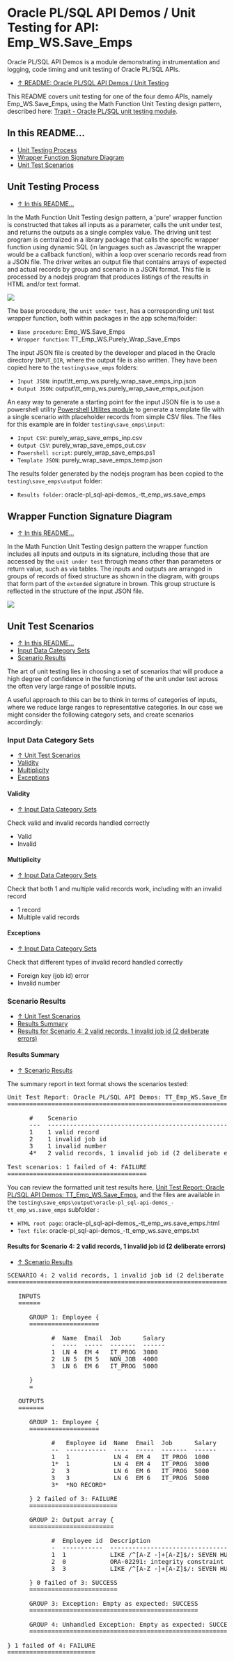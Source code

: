 # Oracle PL/SQL API Demos / Unit Testing for API: Emp_WS.Save_Emps

Oracle PL/SQL API Demos is a module demonstrating instrumentation and logging, code timing and unit testing of Oracle PL/SQL APIs.
- [&uarr; README: Oracle PL/SQL API Demos / Unit Testing](https://github.com/BrenPatF/oracle_plsql_api_demos#unit-testing)

This README covers unit testing for one of the four demo APIs, namely Emp_WS.Save_Emps, using the Math Function Unit Testing design pattern, described here: [Trapit - Oracle PL/SQL unit testing module](https://github.com/BrenPatF/trapit_oracle_tester).

## In this README...
- [Unit Testing Process](https://github.com/BrenPatF/oracle_plsql_api_demos/blob/master/testing/save_emps/README.md#unit-testing-process)
- [Wrapper Function Signature Diagram](https://github.com/BrenPatF/oracle_plsql_api_demos/blob/master/testing/save_emps/README.md#wrapper-function-signature-diagram)
- [Unit Test Scenarios](https://github.com/BrenPatF/oracle_plsql_api_demos/blob/master/testing/save_emps/README.md#unit-test-scenarios)

## Unit Testing Process
- [&uarr; In this README...](https://github.com/BrenPatF/oracle_plsql_api_demos/blob/master/testing/save_emps/README.md#in-this-readme)

In the Math Function Unit Testing design pattern, a 'pure' wrapper function is constructed that takes all inputs as a parameter, calls the unit under test, and returns the outputs as a single complex value. The driving unit test program is centralized in a library package that calls the specific wrapper function using dynamic SQL (in languages such as Javascript the wrapper would be a callback function), within a loop over scenario records read from a JSON file. The driver writes an output file that contains arrays of expected and actual records by group and scenario in a JSON format. This file is processed by a nodejs program that produces listings of the results in HTML and/or text format.
<div>
<img src="../Oracle PLSQL API Demos - DFD.png" text-align="center" display="inline-block">
</div>

The base procedure, the `unit under test`, has a corresponding unit test wrapper function, both within packages in the app schema/folder:
- `Base procedure`: Emp_WS.Save_Emps
- `Wrapper function`: TT_Emp_WS.Purely_Wrap_Save_Emps

The input JSON file is created by the developer and placed in the Oracle directory `INPUT_DIR`, where the output file is also written. They have been copied here to the `testing\save_emps` folders:
- `Input JSON`: input\tt_emp_ws.purely_wrap_save_emps_inp.json 
- `Output JSON`: output\tt_emp_ws.purely_wrap_save_emps_out.json

An easy way to generate a starting point for the input JSON file is to use a powershell utility [Powershell Utilites module](https://github.com/BrenPatF/powershell_utils) to generate a template file with a single scenario with placeholder records from simple CSV files. The files for this example are in folder `testing\save_emps\input`:
- `Input CSV`: purely_wrap_save_emps_inp.csv
- `Output CSV`: purely_wrap_save_emps_out.csv
- `Powershell script`: purely_wrap_save_emps.ps1
- `Template JSON`: purely_wrap_save_emps_temp.json

The results folder generated by the nodejs program has been copied to the `testing\save_emps\output` folder:
- `Results folder`: oracle-pl_sql-api-demos_-tt_emp_ws.save_emps

## Wrapper Function Signature Diagram
- [&uarr; In this README...](https://github.com/BrenPatF/oracle_plsql_api_demos/blob/master/testing/save_emps/README.md#in-this-readme)

In the Math Function Unit Testing design pattern the wrapper function includes all inputs and outputs in its signature, including those that are accessed by the `unit under test` through means other than parameters or return value, such as via tables. The inputs and outputs are arranged in groups of records of fixed structure as shown in the diagram, with groups that form part of the `extended` signature in brown. This group structure is reflected in the structure of the input JSON file.

<img src="tt_emp_ws.purely_wrap_save_emps.png">

## Unit Test Scenarios
- [&uarr; In this README...](https://github.com/BrenPatF/oracle_plsql_api_demos/blob/master/testing/save_emps/README.md#in-this-readme)
- [Input Data Category Sets](https://github.com/BrenPatF/oracle_plsql_api_demos/blob/master/testing/save_emps/README.md#input-data-category-sets)
- [Scenario Results](https://github.com/BrenPatF/oracle_plsql_api_demos/blob/master/testing/save_emps/README.md#scenario-results)

The art of unit testing lies in choosing a set of scenarios that will produce a high degree of confidence in the functioning of the unit under test across the often very large range of possible inputs.

A useful approach to this can be to think in terms of categories of inputs, where we reduce large ranges to representative categories. In our case we might consider the following category sets, and create scenarios accordingly:

### Input Data Category Sets
- [&uarr; Unit Test Scenarios](https://github.com/BrenPatF/oracle_plsql_api_demos/blob/master/testing/save_emps/README.md#unit-test-scenarios)
- [Validity](https://github.com/BrenPatF/oracle_plsql_api_demos/blob/master/testing/save_emps/README.md#validity)
- [Multiplicity](https://github.com/BrenPatF/oracle_plsql_api_demos/blob/master/testing/save_emps/README.md#multiplicity)
- [Exceptions](https://github.com/BrenPatF/oracle_plsql_api_demos/blob/master/testing/save_emps/README.md#exceptions)

#### Validity
- [&uarr; Input Data Category Sets](https://github.com/BrenPatF/oracle_plsql_api_demos/blob/master/testing/save_emps/README.md#input-data-category-sets)

Check valid and invalid records handled correctly
- Valid
- Invalid

#### Multiplicity
- [&uarr; Input Data Category Sets](https://github.com/BrenPatF/oracle_plsql_api_demos/blob/master/testing/save_emps/README.md#input-data-category-sets)

Check that both 1 and multiple valid records work, including with an invalid record
- 1 record
- Multiple valid records

#### Exceptions
- [&uarr; Input Data Category Sets](https://github.com/BrenPatF/oracle_plsql_api_demos/blob/master/testing/save_emps/README.md#input-data-category-sets)

Check that different types of invalid record handled correctly
- Foreign key (job id) error
- Invalid number

### Scenario Results
- [&uarr; Unit Test Scenarios](https://github.com/BrenPatF/oracle_plsql_api_demos/blob/master/testing/save_emps/README.md#unit-test-scenarios)
- [Results Summary](https://github.com/BrenPatF/oracle_plsql_api_demos/blob/master/testing/save_emps/README.md#results-summary)
- [Results for Scenario 4: 2 valid records, 1 invalid job id (2 deliberate errors)](https://github.com/BrenPatF/oracle_plsql_api_demos/blob/master/testing/save_emps/README.md#results-for-scenario-4-2-valid-records-1-invalid-job-id-2-deliberate-errors)

#### Results Summary
- [&uarr; Scenario Results](https://github.com/BrenPatF/oracle_plsql_api_demos/blob/master/testing/save_emps/README.md#scenario-results)

The summary report in text format shows the scenarios tested:

<pre>
Unit Test Report: Oracle PL/SQL API Demos: TT_Emp_WS.Save_Emps
==============================================================

      #    Scenario                                                 Fails (of 4)  Status 
      ---  -------------------------------------------------------  ------------  -------
      1    1 valid record                                           0             SUCCESS
      2    1 invalid job id                                         0             SUCCESS
      3    1 invalid number                                         0             SUCCESS
      4*   2 valid records, 1 invalid job id (2 deliberate errors)  1             FAILURE

Test scenarios: 1 failed of 4: FAILURE
======================================
</pre>

You can review the formatted unit test results here, [Unit Test Report: Oracle PL/SQL API Demos: TT_Emp_WS.Save_Emps](http://htmlpreview.github.io/?https://github.com/BrenPatF/oracle_plsql_api_demos/blob/master/testing/save_emps/output/oracle-pl_sql-api-demos_-tt_emp_ws.save_emps/oracle-pl_sql-api-demos_-tt_emp_ws.save_emps.html), and the files are available in the `testing\save_emps\output\oracle-pl_sql-api-demos_-tt_emp_ws.save_emps` subfolder :
- `HTML root page`: oracle-pl_sql-api-demos_-tt_emp_ws.save_emps.html
- `Text file`: oracle-pl_sql-api-demos_-tt_emp_ws.save_emps.txt

#### Results for Scenario 4: 2 valid records, 1 invalid job id (2 deliberate errors)
- [&uarr; Scenario Results](https://github.com/BrenPatF/oracle_plsql_api_demos/blob/master/testing/save_emps/README.md#scenario-results)

<pre>
SCENARIO 4: 2 valid records, 1 invalid job id (2 deliberate errors) {
=====================================================================

   INPUTS
   ======

      GROUP 1: Employee {
      ===================

            #  Name  Email  Job      Salary
            -  ----  -----  -------  ------
            1  LN 4  EM 4   IT_PROG  3000  
            2  LN 5  EM 5   NON_JOB  4000  
            3  LN 6  EM 6   IT_PROG  5000  

      }
      =

   OUTPUTS
   =======

      GROUP 1: Employee {
      ===================

            #   Employee id  Name  Email  Job      Salary
            --  -----------  ----  -----  -------  ------
            1   1            LN 4  EM 4   IT_PROG  1000  
            1*  1            LN 4  EM 4   IT_PROG  3000  
            2   3            LN 6  EM 6   IT_PROG  5000  
            3   3            LN 6  EM 6   IT_PROG  5000  
            3*  *NO RECORD*                              

      } 2 failed of 3: FAILURE
      ========================

      GROUP 2: Output array {
      =======================

            #  Employee id  Description                                                        
            -  -----------  -------------------------------------------------------------------
            1  1            LIKE /^[A-Z -]+[A-Z]$/: SEVEN HUNDRED SIXTY-NINE                   
            2  0            ORA-02291: integrity constraint (.) violated - parent key not found
            3  3            LIKE /^[A-Z -]+[A-Z]$/: SEVEN HUNDRED SEVENTY-ONE                  

      } 0 failed of 3: SUCCESS
      ========================

      GROUP 3: Exception: Empty as expected: SUCCESS
      ==============================================

      GROUP 4: Unhandled Exception: Empty as expected: SUCCESS
      ========================================================

} 1 failed of 4: FAILURE
========================
</pre>
